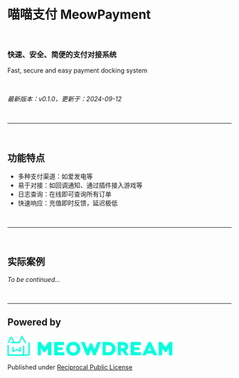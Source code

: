 # 喵喵支付 MeowPayment

<br>

### 快速、安全、简便的支付对接系统

Fast, secure and easy payment docking system

<br>

*最新版本：v0.1.0，更新于：2024-09-12*

<br>

---

<br>

## 功能特点

* 多种支付渠道：如爱发电等
* 易于对接：如回调通知、通过插件接入游戏等
* 日志查询：在线即可查询所有订单
* 快速响应：充值即时反馈，延迟极低

<br>

---

<br>

## 实际案例

*To be continued...*

<br>

---

## Powered by

![pic](/image/logo-title.png)

Published under [Reciprocal Public License](https://github.com/MeowLynxSea/MeowPayment/blob/main/LICENSE)